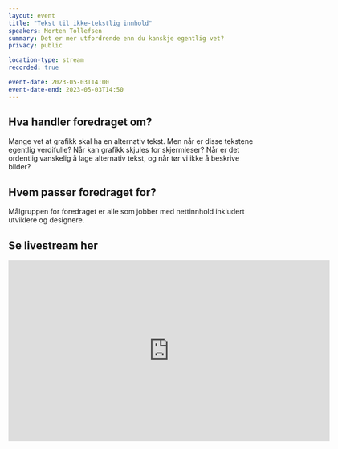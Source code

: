 ```yaml
---
layout: event
title: "Tekst til ikke-tekstlig innhold"
speakers: Morten Tollefsen
summary: Det er mer utfordrende enn du kanskje egentlig vet?
privacy: public

location-type: stream
recorded: true

event-date: 2023-05-03T14:00
event-date-end: 2023-05-03T14:50
---
```

## Hva handler foredraget om?
Mange vet at grafikk skal ha en alternativ tekst. Men når er disse tekstene egentlig verdifulle? Når kan grafikk skjules for skjermleser? Når er det ordentlig vanskelig å lage alternativ tekst, og når tør vi ikke å beskrive bilder?

## Hvem passer foredraget for?
Målgruppen for foredraget er alle som jobber med nettinnhold inkludert utviklere og designere.

## Se livestream her

<iframe title="Video: MiM - Ikke tekstlig innhold" src="https://video.qbrick.com/play2/embed/qbrick-player?accountId=763558&mediaId=ba540ec9-3020-4b8a-838d-4d752f964212&configId=qbrick-player&pageStyling=adaptive&autoplay=false&repeat=false&sharing=true&download=false&volume" allowFullScreen="true" frameborder="0" border="0" height="360" width="640"></iframe>
